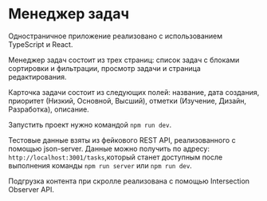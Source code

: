 # Менеджер задач

Одностраничное приложение реализовано с использованием TypeScript и React.

Менеджер задач состоит из трех страниц: список задач с блоками сортировки и фильтрации, просмотр задачи и страница редактирования.

Карточка задачи состоит из следующих полей: название, дата создания, приоритет (Низкий, Основной, Высший), отметки (Изучение, Дизайн, Разработка), описание.

Запустить проект нужно командой `npm run dev`.

Тестовые данные взяты из фейкового REST API, реализованного с помощью json-server.
Данные можно получить по адресу: `http://localhost:3001/tasks`,который станет доступным после выполнения команды `npm run server` или `npm run dev`.

Подгрузка контента при скролле реализована с помощью Intersection Observer API.
